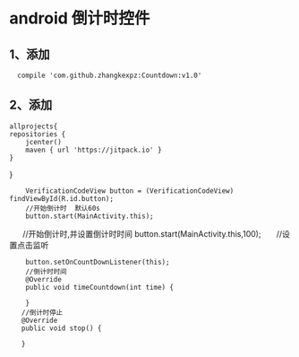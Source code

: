 # android 倒计时控件

 ## 1、添加
      compile 'com.github.zhangkexpz:Countdown:v1.0'

 ## 2、添加 
 
    allprojects{
    repositories {
        jcenter()
        maven { url 'https://jitpack.io' }
    }
}

        VerificationCodeView button = (VerificationCodeView) findViewById(R.id.button);
        //开始倒计时  默认60s
        button.start(MainActivity.this);
        //开始倒计时,并设置倒计时时间
        button.start(MainActivity.this,100);
        //设置点击监听
        
        
        button.setOnCountDownListener(this);
        //倒计时时间
        @Override
        public void timeCountdown(int time) {
       
        }
       //倒计时停止
       @Override
       public void stop() {
       
       }
         
        


